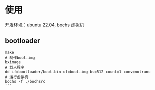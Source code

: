 # 使用

开发环境：ubuntu 22.04, bochs 虚拟机

## bootloader

````
make
# 制作boot.img
bximage
# 载入程序
dd if=bootloader/boot.bin of=boot.img bs=512 count=1 conv=notrunc
# 运行虚拟机
bochs -f ./bochsrc
```

````

